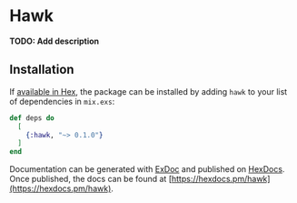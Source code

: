 # Hawk

**TODO: Add description**

## Installation

If [available in Hex](https://hex.pm/docs/publish), the package can be installed
by adding `hawk` to your list of dependencies in `mix.exs`:

```elixir
def deps do
  [
    {:hawk, "~> 0.1.0"}
  ]
end
```

Documentation can be generated with [ExDoc](https://github.com/elixir-lang/ex_doc)
and published on [HexDocs](https://hexdocs.pm). Once published, the docs can
be found at [https://hexdocs.pm/hawk](https://hexdocs.pm/hawk).

